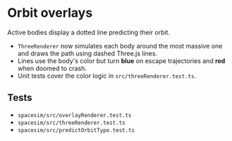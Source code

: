 # Orbit overlays

Active bodies display a dotted line predicting their orbit.

- `ThreeRenderer` now simulates each body around the most massive one and draws the path using dashed Three.js lines.
- Lines use the body's color but turn **blue** on escape trajectories and **red** when doomed to crash.
- Unit tests cover the color logic in `src/threeRenderer.test.ts`.

## Tests
- `spacesim/src/overlayRenderer.test.ts`
- `spacesim/src/threeRenderer.test.ts`
- `spacesim/src/predictOrbitType.test.ts`
